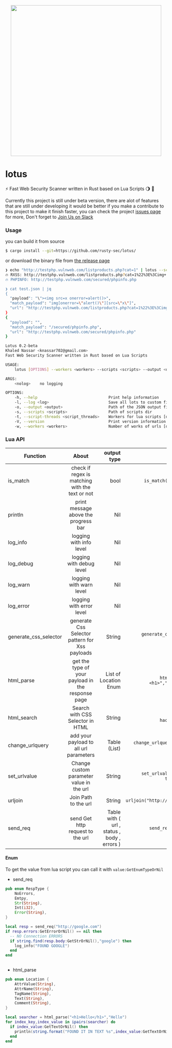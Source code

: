 <p align="center">
<img src="https://user-images.githubusercontent.com/45688522/187603703-5781b86b-9f5a-4658-9370-7083a3b5b6d5.png" width="470px">
</p>


# lotus


:zap: Fast Web Security Scanner written in Rust based on Lua Scripts :waning_gibbous_moon: :crab: 


Currently this project is still under beta version, there are alot of features that are still under developing
it would be better if you make a contribute to this project to make it finish faster, you can check the project [issues page](https://github.com/rusty-sec/lotus/issues) for more, 
Don't forget to [Join Us on Slack](https://join.slack.com/t/rusty-sec/shared_invite/zt-1fhst3xkl-2k2EoroWXrffmRJ24_iMUw)
### Usage
you can build it from source 
```bash
$ cargo install --git=https://github.com/rusty-sec/lotus/
```

or download the binary file from [the release page](https://github.com/rusty-sec/lotus/releases)

```bash
❯ echo "http://testphp.vulnweb.com/listproducts.php?cat=1" | lotus --scripts fuzzer/ --workers 30 --output test.json
🔥 RXSS: http://testphp.vulnweb.com/listproducts.php?cat=1%22%3E%3Cimg+src%3Dx+onerror%3Dalert%28%29%3E | "><img src=x onerror=alert()> | img[onerror="alert()"][src="x"]
🔥 PHPINFO: http://testphp.vulnweb.com/secured/phpinfo.php

❯ cat test.json | jq
{
  "payload": "\"><img src=x onerror=alert()>",
  "match_payload": "img[onerror=\"alert()\"][src=\"x\"]",
  "url": "http://testphp.vulnweb.com/listproducts.php?cat=1%22%3E%3Cimg+src%3Dx+onerror%3Dalert%28%29%3E"
}
{
  "payload": "",
  "match_payload": "/secured/phpinfo.php",
  "url": "http://testphp.vulnweb.com/secured/phpinfo.php"
}
```


```bash
Lotus 0.2-beta
Khaled Nassar <knassar702@gmail.com>
Fast Web Security Scanner written in Rust based on Lua Scripts

USAGE:
    lotus [OPTIONS] --workers <workers> --scripts <scripts> --output <output> [nolog]

ARGS:
    <nolog>    no logging

OPTIONS:
    -h, --help                               Print help information
    -l, --log <log>                          Save all lots to custom file
    -o, --output <output>                    Path of the JSON output fiel
    -s, --scripts <scripts>                  Path of scripts dir
    -t, --script-threads <script_threads>    Workers for lua scripts [default: 5]
    -V, --version                            Print version information
    -w, --workers <workers>                  Number of works of urls [default: 10]
```



### Lua API

| Function   |      About      |  output type | Example |
|----------|:-------------:|------:| -----:|
| is_match |  check if regex is matching with the text or not | bool | `is_match("\d\d\d","123") -- true` |
| println |    print message above the progress bar   | Nil | `println("XSS FOUND :D")` |
| log_info | logging with info level | Nil | `log_info("Hello")`|
| log_debug | logging with debug level | Nil | `log_debug("Hello")`|
| log_warn | logging with warn level | Nil | `log_warn("Hello")`|
| log_error | logging with error level | Nil | `log_error("Hello")`|
| generate_css_selector | generate Css Selector pattern for Xss payloads | String | `generate_css_selector("<img/src=x onerror=alert(1)")`
| html_parse | get the type of your payload in the response page | List of Location Enum | `html_parse("<h1 hackerman><h1>","hackerman") -- AttrName`  | 
| html_search | Search with CSS Selector in HTML | String | `html_search("<h1 hackerman>demo</h1>","h1")`
| change_urlquery | add your payload to all url parameters | Table (List) | `change_urlquery("http://google.com/?hello=1","hacker")` |
| set_urlvalue | Change custom parameter value in the url|  String | `set_urlvalue("http://google.com/?test=1","test","hacker")`|
| urljoin | Join Path to the url | String | `urljoin("http://google.com/","/search")` | 
| send_req | send Get http request to the url |  Table with ( url , status , body , errors ) | `send_req("https://google.com")` |
    

#### Enum

To get the value from lua script you can call it with `value:GetEnumTypeOrNil`
- send_req 

```rust
pub enum RespType {
    NoErrors,
    Emtpy,
    Str(String),
    Int(i32),
    Error(String),
}
```

```lua
local resp = send_req("http://google.com")
if resp.errors:GetErrorOrNil() == nil then
  -- NO Connection ERRORS
  if string.find(resp.body:GetStrOrNil(),"google") then
    log_info("FOUND GOOGLE")
  end
end
  
```


- html_parse

```rust
pub enum Location {
    AttrValue(String),
    AttrName(String),
    TagName(String),
    Text(String),
    Comment(String),
}

```

```lua
local searcher = html_parse("<h1>Hello</h1>","Hello")
for index_key,index_value in ipairs(searcher) do
  if index_value:GetTextOrNil() then
    println(string.format("FOUND IT IN TEXT %s",index_value:GetTextOrNil()))
  end
end
```

